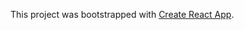 
This project was bootstrapped with [Create React App](https://github.com/facebook/create-react-app).





